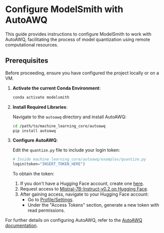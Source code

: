 # Configure ModelSmith with AutoAWQ

This guide provides instructions to configure ModelSmith to work with AutoAWQ, facilitating the process of model quantization using remote computational resources.

## Prerequisites

Before proceeding, ensure you have configured the project locally or on a VM.

1. **Activate the current Conda Environment**:

   ```bash
   conda activate modelsmith
   ```

2. **Install Required Libraries**:

   Navigate to the `autoawq` directory and install AutoAWQ:

   ```bash
   cd /path/to/machine_learning_core/autoawq
   pip install autoawq
   ```

3. **Configure AutoAWQ**:

   Edit the `quantize.py` file to include your login token:

   ```python
   # Inside machine_learning_core/autoawq/examples/quantize.py
   login(token="INSERT_TOKEN_HERE")
   ```

   To obtain the token:

   1. If you don't have a Hugging Face account, create one [here](https://huggingface.co/join).
   2. Request access to [Mistral-7B-Instruct-v0.2 on Hugging Face](https://huggingface.co/mistralai/Mistral-7B-Instruct-v0.2).
   3. After gaining access, navigate to your Hugging Face account:
      - Go to [Profile/Settings](https://huggingface.co/settings/tokens).
      - Under the "Access Tokens" section, generate a new token with read permissions.

For further details on configuring AutoAWQ, refer to the [AutoAWQ documentation](https://github.com/casper-hansen/AutoAWQ).
